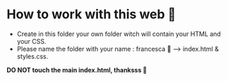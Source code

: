 # How to work with this web 🤔

- Create in this folder your own folder witch will contain your HTML and your CSS.
- Please name the folder with your name : francesca 📁 --> index.html & styles.css.

**DO NOT touch the main index.html, thanksss 😬**